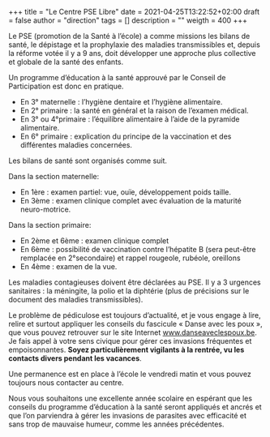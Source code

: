 +++
title       = "Le Centre PSE Libre"
date        = 2021-04-25T13:22:52+02:00
draft       = false
author      = "direction"
tags        = []
description = ""
weigth      = 400
+++

Le PSE (promotion de la Santé à l’école) a comme missions les bilans de santé, le dépistage et la prophylaxie des maladies transmissibles et, depuis la réforme votée il y a 9 ans, doit développer une approche plus collective et globale de la santé des enfants.

Un programme d’éducation à la santé approuvé par le Conseil de Participation est donc en pratique.

* En 3° maternelle : l’hygiène dentaire et l’hygiène alimentaire.
* En 2° primaire : la santé en général et la raison de l’examen médical.
* En 3° ou 4°primaire : l’équilibre alimentaire à l’aide de la pyramide alimentaire.
* En 6° primaire : explication du principe de la vaccination et des différentes maladies concernées.

Les bilans de santé sont organisés comme suit.

Dans la section maternelle:

* En 1ère : examen partiel: vue, ouïe, développement poids taille.
* En 3ème : examen clinique complet avec évaluation de la maturité neuro-motrice.

Dans la section primaire:

* En 2ème et 6ème : examen clinique complet
* En 6ème : possibilité de vaccination contre l’hépatite B (sera peut-être remplacée en 2°secondaire) et rappel rougeole, rubéole, oreillons
* En 4ème : examen de la vue.

Les maladies contagieuses doivent être déclarées au PSE. Il y a 3 urgences sanitaires : la méningite, la polio et la diphtérie (plus de précisions sur le document des maladies transmissibles).

Le problème de pédiculose est toujours d’actualité, et je vous engage à lire, relire et surtout appliquer les conseils du fascicule « Danse avec les poux », que vous pouvez retrouver sur le site Internet www.danseaveclespoux.be. Je fais appel à votre sens civique pour gérer ces invasions fréquentes et empoisonnantes. **Soyez particulièrement vigilants à la rentrée, vu les contacts divers pendant les vacances**.

Une permanence est en place à l’école le vendredi matin et vous pouvez toujours nous contacter au centre.

Nous vous souhaitons une excellente année scolaire en espérant que les conseils du programme d’éducation à la santé seront appliqués et ancrés et que l’on parviendra à gérer les invasions de parasites avec efficacité et sans trop de mauvaise humeur, comme les années précédentes.
